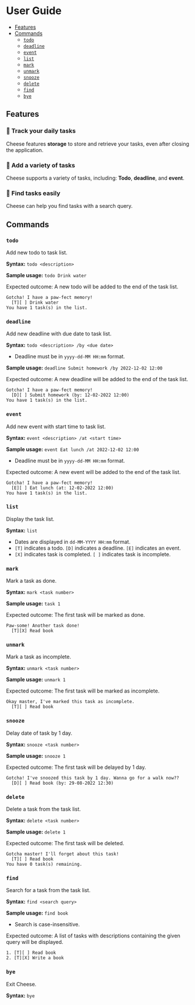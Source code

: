 # User Guide

- [Features](#features)
- [Commands](#commands)
    - [`todo`](#todo)
    - [`deadline`](#deadline)
    - [`event`](#event)
    - [`list`](#list)
    - [`mark`](#mark)
    - [`unmark`](#unmark)
    - [`snooze`](#snooze)
    - [`delete`](#delete)
    - [`find`](#find)
    - [`bye`](#bye)

## Features

### :memo: Track your daily tasks

Cheese features **storage** to store and retrieve your tasks, even after closing the application.

### :rainbow: Add a variety of tasks

Cheese supports a variety of tasks, including: **Todo**, **deadline**, and **event**.

### :mag_right: Find tasks easily

Cheese can help you find tasks with a search query.

## Commands

### `todo`

Add new todo to task list.

**Syntax:** `todo <description>`

**Sample usage:** `todo Drink water`

Expected outcome: A new todo will be added to the end of the task list.

```
Gotcha! I have a paw-fect memory!
  [T][ ] Drink water
You have 1 task(s) in the list.
```

### `deadline`

Add new deadline with due date to task list.

**Syntax:** `todo <description> /by <due date>`

- Deadline must be in `yyyy-dd-MM HH:mm` format.

**Sample usage:** `deadline Submit homework /by 2022-12-02 12:00`

Expected outcome: A new deadline will be added to the end of the task list.

```
Gotcha! I have a paw-fect memory!
  [D][ ] Submit homework (by: 12-02-2022 12:00)
You have 1 task(s) in the list.
```

### `event`

Add new event with start time to task list.

**Syntax:** `event <description> /at <start time>`

**Sample usage:** `event Eat lunch /at 2022-12-02 12:00`

- Deadline must be in `yyyy-dd-MM HH:mm` format.

Expected outcome: A new event will be added to the end of the task list.

```
Gotcha! I have a paw-fect memory!
  [E][ ] Eat lunch (at: 12-02-2022 12:00)
You have 1 task(s) in the list.
```

### `list`

Display the task list.

**Syntax:** `list`

- Dates are displayed in `dd-MM-YYYY HH:mm` format.
- `[T]` indicates a todo. `[D]` indicates a deadline. `[E]` indicates an event.
- `[X]` indicates task is completed. `[ ]` indicates task is incomplete.

### `mark`

Mark a task as done.

**Syntax:** `mark <task number>`

**Sample usage:** `task 1`

Expected outcome: The first task will be marked as done.

```
Paw-some! Another task done!
  [T][X] Read book
```

### `unmark`

Mark a task as incomplete.

**Syntax:** `unmark <task number>`

**Sample usage:** `unmark 1`

Expected outcome: The first task will be marked as incomplete.

```
Okay master, I've marked this task as incomplete.
  [T][ ] Read book
```

### `snooze`

Delay date of task by 1 day.

**Syntax:** `snooze <task number>`

**Sample usage:** `snooze 1`

Expected outcome: The first task will be delayed by 1 day.

```
Gotcha! I've snoozed this task by 1 day. Wanna go for a walk now??
  [D][ ] Read book (by: 29-08-2022 12:30)
```

### `delete`

Delete a task from the task list.

**Syntax:** `delete <task number>`

**Sample usage:** `delete 1`

Expected outcome: The first task will be deleted.

```
Gotcha master! I'll forget about this task!
  [T][ ] Read book
You have 0 task(s) remaining.
```

### `find`

Search for a task from the task list.

**Syntax:** `find <search query>`

**Sample usage:** `find book`

- Search is case-insensitive.

Expected outcome: A list of tasks with descriptions containing the given query will be displayed.

```
1. [T][ ] Read book
2. [T][X] Write a book
```

### `bye`

Exit Cheese.

**Syntax:** `bye`
